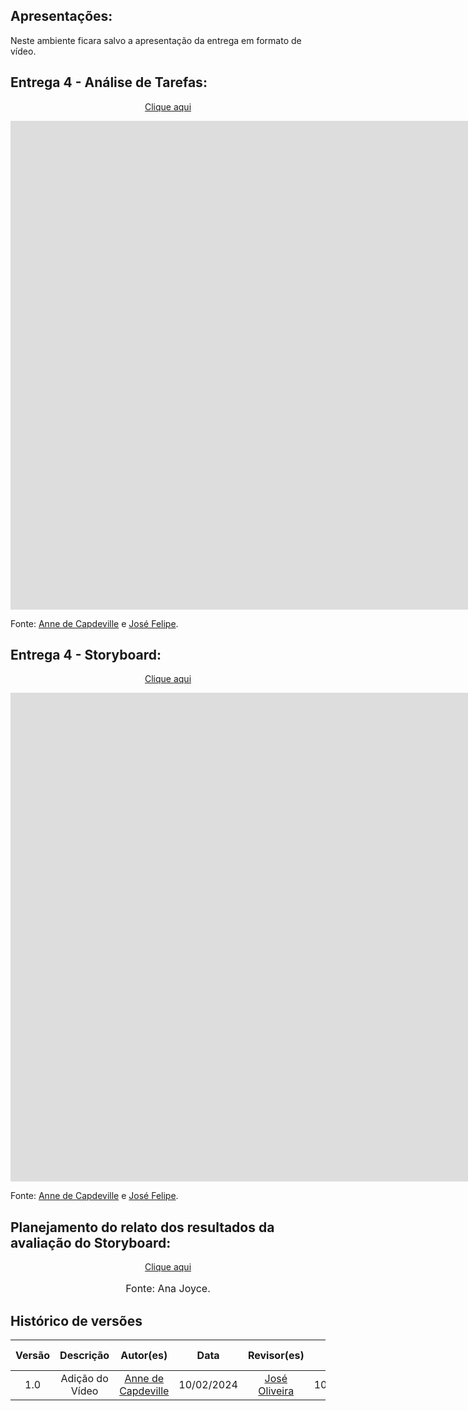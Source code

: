 ## Apresentações:

Neste ambiente ficara salvo a apresentação da entrega em formato de vídeo.

## Entrega 4 - Análise de Tarefas:

<p style="text-align: center"><a href="https://youtu.be/whrWR-2VjUU" target="blanket">Clique aqui</a></p>

<iframe width="2000" height="782" src="https://www.youtube.com/embed/whrWR-2VjUU" title="Entrega 4   Parte 1" frameborder="0" allow="accelerometer; autoplay; clipboard-write; encrypted-media; gyroscope; picture-in-picture; web-share" referrerpolicy="strict-origin-when-cross-origin" allowfullscreen></iframe>

Fonte: [Anne de Capdeville](https://github.com/nanecapde) e [José Felipe](https://github.com/Jose1277).

## Entrega 4 - Storyboard:

<p style="text-align: center"><a href="https://youtu.be/4p5oiu8Ulbw" target="blanket">Clique aqui</a></p>

<iframe width="1903" height="782" src="https://www.youtube.com/embed/4p5oiu8Ulbw" title="Entrega 4   Parte 2" frameborder="0" allow="accelerometer; autoplay; clipboard-write; encrypted-media; gyroscope; picture-in-picture; web-share" referrerpolicy="strict-origin-when-cross-origin" allowfullscreen></iframe>
  
Fonte: [Anne de Capdeville](https://github.com/nanecapde) e [José Felipe](https://github.com/Jose1277).

## Planejamento do relato dos resultados da avaliação do Storyboard:

<p style="text-align: center"><a href="https://www.youtube.com/watch?v=QAQjMybL_Eg" target="blanket">Clique aqui</a></p>
<font size="3"><p style="text-align: center">Fonte: Ana Joyce.</p></font>

## Histórico de versões

| Versão |    Descrição    |                     Autor(es)                      |    Data    | Revisor(es) | Data de revisão |
| :----: | :-------------: | :------------------------------------------------: | :--------: | :---------: | :-------------: |
|  1.0   | Adição do Vídeo | [Anne de Capdeville](https://github.com/nanecapde) | 10/02/2024 |    [José Oliveira](github.com/jose1277)         |   10/02/2024    |

